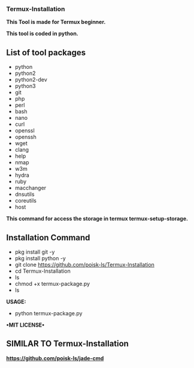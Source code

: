 ### Termux-Installation

**This Tool is made for Termux beginner.**

**This tool is coded in python.**

## List of tool packages
 
 -  python
 -  python2
 -  python2-dev
 -  python3
 -  git
 -  php 
 -  perl 
 -  bash
 -  nano
 -  curl
 -  openssl
 -  openssh
 -  wget
 -  clang
 -  help
 -  nmap
 -  w3m
 -  hydra
 -  ruby
 -  macchanger
 -  dnsutils
 -  coreutils
 -  host


**This command for access the storage in termux 
termux-setup-storage.**


## Installation Command
- pkg install git -y
- pkg install python -y
- git clone https://github.com/poisk-ls/Termux-Installation
- cd Termux-Installation
- ls
- chmod +x termux-package.py
- ls

**USAGE:**
- python termux-package.py

**•MIT LICENSE•**

## SIMILAR TO Termux-Installation
**https://github.com/poisk-ls/jade-cmd**
